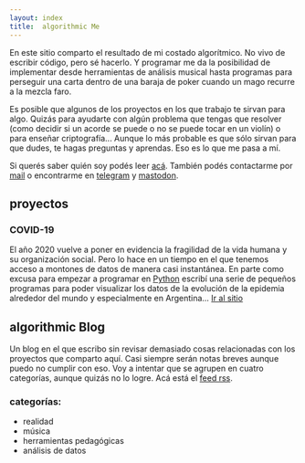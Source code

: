 ```yaml
---
layout: index
title:  algorithmic Me
---
```


En este sitio comparto el resultado de mi costado algorítmico. No vivo de escribir código, pero sé hacerlo.
Y programar me da la posibilidad de implementar desde herramientas de análisis musical hasta programas para
perseguir una carta dentro de una baraja de poker cuando un mago recurre a la mezcla faro.


Es posible que algunos de los proyectos en los que trabajo te sirvan para algo. Quizás para ayudarte con
algún problema que tengas que resolver (como decidir si un acorde se puede o no se puede tocar en un violín)
o para enseñar criptografía... Aunque lo más probable es que sólo sirvan para que dudes, te hagas preguntas y
aprendas. Eso es lo que me pasa a mí.


Si querés saber quién soy podés leer [acá](https://rvalla.github.io/es/aboutme_es/). También podés contactarme
por [mail](mailto:rodrigovalla@protonmail.ch) o encontrarme en [telegram](https://t.me/rvalla) y
<a rel="me" href="https://fosstodon.org/@rvalla">mastodon</a>.

## proyectos

### COVID-19
El año 2020 vuelve a poner en evidencia la fragilidad de la vida humana y su organización social. Pero lo
hace en un tiempo en el que tenemos acceso a montones de datos de manera casi instantánea. En parte como
excusa para empezar a programar en [Python](https://www.python.org/) escribí una serie de pequeños programas
para poder visualizar los datos de la evolución de la epidemia alrededor del mundo y especialmente en
Argentina... [Ir al sitio](https://rvalla.github.io/es/covid19_es/)


## algorithmic Blog

Un blog en el que escribo sin revisar demasiado cosas relacionadas con los proyectos que comparto aquí. Casi
siempre serán notas breves aunque puedo no cumplir con eso. Voy a intentar que se agrupen en cuatro categorías,
aunque quizás no lo logre. Acá está el [feed rss](https://rvalla.github.io/feed_es.xml).

### categorías:

- realidad
- música
- herramientas pedagógicas
- análisis de datos